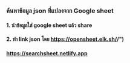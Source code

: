 ### ค้นหาข้อมูล json ที่แปลงจาก Google sheet

#### 1. นำข้อมูลใส่ google sheet แล้ว share

#### 2. ทำ link json โดย https://opensheet.elk.sh/<google sheet id>/<sheet name>")

#### https://searchsheet.netlify.app
